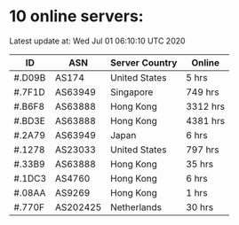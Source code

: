 # 10 online servers:

Latest update at: Wed Jul 01 06:10:10 UTC 2020

| ID | ASN | Server Country | Online |
| -- | --- | -------------- | ------ |
| #.D09B | AS174 | United States | 5 hrs |
| #.7F1D | AS63949 | Singapore | 749 hrs |
| #.B6F8 | AS63888 | Hong Kong | 3312 hrs |
| #.BD3E | AS63888 | Hong Kong | 4381 hrs |
| #.2A79 | AS63949 | Japan | 6 hrs |
| #.1278 | AS23033 | United States | 797 hrs |
| #.33B9 | AS63888 | Hong Kong | 35 hrs |
| #.1DC3 | AS4760 | Hong Kong | 6 hrs |
| #.08AA | AS9269 | Hong Kong | 1 hrs |
| #.770F | AS202425 | Netherlands | 30 hrs |

